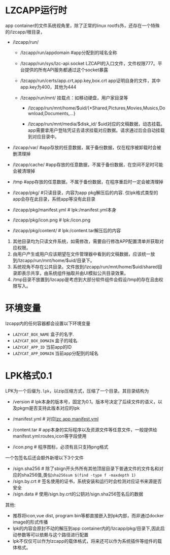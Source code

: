 LZCAPP运行时
==============

app container的文件系统视角里，除了正常的linux rootfs外，还存在一个特殊的/lzcapp/根目录，

- /lzcapp/run/

  - /lzcapp/run/appdomain  #app分配到的域名全称

  - /lzcapp/run/sys/lzc-api.socket
    LZCAPI的入口文件，文件权限777。平台提供的所有API服务都通过这个socket暴露

  - /lzcapp/run/certs/app.crt,app.key,box.crt
     app证明自身的文件，其中app.key为400，其他为444

  - /lzcapp/run/mnt/
     挂载点：如移动硬盘，用户家目录等

    - /lzcapp/run/mnt/home/$uid/{*Shared,Pictures,Movies,Musics,Download,Documents,...}

    - /lzcapp/run/mnt/media/$disk_id/
     $uid对应的文稿数据，动态挂载。app需要拿用户登陆凭证去请求挂载对应数据。请求通过后会自动挂载到对应目录中。

- /lzcapp/var/                #app存放的任意数据，属于备份数据，仅在程序被卸载时会被删清理掉

- /lzcapp/cache/              #app存放的任意数据，不属于备份数据，在空间不足时可能会被清理掉

- /tmp                        #app存放的任意数据，不属于备份数据，在程序重启时一定会被清理掉

- /lzcapp/pkg/                #只读目录，内容为app pkg解压后的内容. 仅lpk格式类型的app会存在此目录，系统app等没有此目录
 - /lzcapp/pkg/manifest.yml   # lpk:/manifest.yml本身
 - /lzcapp/pkg/icon.png       # lpk:/icon.png
 - /lzcapp/pkg/content/       # lpk:/content.tar解压后的内容

1. 其他目录均为只读文件系统，如需修改，需要自行修改APP配置清单并获取对应权限。
2. 由用户产生或用户应该期望在文件管理器中看到的文稿数据，应该统一放到/lzcapp/run/mnt/home/$uid/目录下。
3. 系统视角不存在公共目录。文件放到/lzcapp/run/mnt/home/$uid/shared目录即表示共享，由系统组件抽取并由UI模拟公共目录效果。
4. /tmp目录不放置到/lzcapp是考虑到大部分软件组件会假设/tmp的存在且由权限写入。


环境变量
=======
lzcapp内的任何容器都会设置以下环境变量

- `LAZYCAT_BOX_NAME` 盒子的名字.
- `LAZYCAT_BOX_DOMAIN` 盒子的域名.
- `LAZYCAT_APP_ID` 当前app的ID
- `LAZYCAT_APP_DOMAIN` 当前app分配到的域名

LPK格式0.1
=======
LPK为一个后缀为`.lpk`，以zip压缩方式，压缩了一个目录。其目录结构为

- /version       # lpk本身的版本号，固定为0.1。版本号决定了后续文件的语义，以及pkgm是否支持此版本对应的lpk

- /manifest.yml  # 对应[lzc app manifest.yml](./manifest.yml)
- /content.tar   # app本身的实际程序以及资源文件等任意文件，一般提供给manifest.yml:routes,icon等字段使用
- /icon.png      # 程序图标，必须有且只支持png格式

一个包签名后还会额外新增以下3个文件

- /sign.sha256   # 除了sbign开头外所有其他顶层目录下普通文件的文件名和对应的sha256值,类似`sha256sum $(find -type f -maxdepth 1)`
- /sign.by.crt   # 签名使用的证书，系统安装和运行时会检测对应证书来源是否安全
- /sign.data     # 使用/sign.by.crt的公钥对/sign.sha256签名后的数据


其他:

- 推荐将icon,vue dist, program bin等都直接嵌入到lpk内部，而非通过docker image的形式传播
- lpk的内容会原封不动的解压到app container内的/lzcapp/pkg/目录下,因此启动参数等可以依赖与这个路径进行配置
- lpk不仅仅可以作为lzcapp的载体格式，将来还可以作为系统插件等组件的载体格式。
